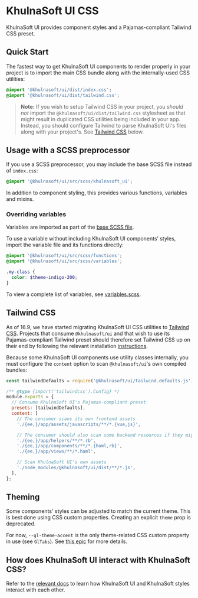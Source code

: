 # KhulnaSoft UI CSS

KhulnaSoft UI provides component styles and a Pajamas-compliant Tailwind CSS preset.

## Quick Start

The fastest way to get KhulnaSoft UI components to render properly in your project is to import the main
CSS bundle along with the internally-used CSS utilities:

```css
@import '@khulnasoft/ui/dist/index.css';
@import '@khulnasoft/ui/dist/tailwind.css';
```

> **Note:** If you wish to setup Tailwind CSS in your project, you _should not_ import the
> `@khulnasoft/ui/dist/tailwind.css` stylesheet as that might result in duplicated CSS utilities being
> included in your app. Instead, you should configure Tailwind to parse KhulnaSoft UI's files along with
> your project's. See [Tailwind CSS](#tailwind-css) below.

## Usage with a SCSS preprocessor

If you use a SCSS preprocessor, you may include the base SCSS file instead of `index.css`:

```scss
@import '@khulnasoft/ui/src/scss/khulnasoft_ui';
```

In addition to component styling, this provides various functions, variables and mixins.

### Overriding variables

Variables are imported as part of the [base SCSS file](#usage-with-a-scss-preprocessor).

To use a variable without including KhulnaSoft UI components’ styles, import the variable file and its
functions directly:

```scss
@import '@khulnasoft/ui/src/scss/functions';
@import '@khulnasoft/ui/src/scss/variables';

.my-class {
  color: $theme-indigo-200;
}
```

To view a complete list of variables, see [variables.scss](/src/scss/variables.scss).

## Tailwind CSS

As of 16.9, we have started migrating KhulnaSoft UI CSS utilities to [Tailwind CSS](https://tailwindcss.com/).
Projects that consume `@khulnasoft/ui` and that wish to use its Pajamas-compliant Tailwind preset should
therefore set Tailwind CSS up on their end by following the relevant installation [instructions](https://tailwindcss.com/docs/installation).

Because some KhulnaSoft UI components use utility classes internally, you must configure the `content` option
to scan `@khulnasoft/ui`'s own compiled bundles:

```js
const tailwindDefaults = require('@khulnasoft/ui/tailwind.defaults.js');

/** @type {import('tailwindcss').Config} */
module.exports = {
  // Consume KhulnaSoft UI's Pajamas-compliant preset
  presets: [tailwindDefaults],
  content: [
    // The consumer scans its own frontend assets
    './{ee,}/app/assets/javascripts/**/*.{vue,js}',

    // The consumer should also scan some backend resources if they might contain utility classes
    './{ee,}/app/helpers/**/*.rb',
    './{ee,}/app/components/**/*.{haml,rb}',
    './{ee,}/app/views/**/*.haml',

    // Scan KhulnaSoft UI's own assets
    './node_modules/@khulnasoft/ui/dist/**/*.js',
  ],
};
```

## Theming

Some components' styles can be adjusted to match the current theme. This is
best done using CSS custom properties. Creating an explicit `theme` prop is
deprecated.

For now, `--gl-theme-accent` is the only theme-related CSS custom property in
use (see `GlTabs`). See [this epic](https://gitlab.com/groups/gitlab-org/-/epics/7401)
for more details.

## How does KhulnaSoft UI interact with KhulnaSoft CSS?

Refer to the [relevant docs](./debugging-khulnasoft-ui-with-gitlab-css.md) to learn how KhulnaSoft UI and
KhulnaSoft styles interact with each other.
